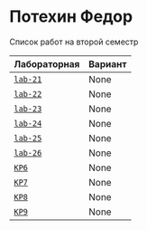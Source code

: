 # Потехин Федор
<summary>Список работ на второй семестр</summary>


| **Лабораторная**                                                              | **Вариант**                       |
|-------------------------------------------------------------------------------|-----------------------------------|
| [`lab-21`](https://github.com/Maxsmile123/MAI_109B_22/tree/main/Potexin/lab21) | None                              |
| [`lab-22`](https://github.com/Maxsmile123/MAI_109B_22/tree/main/Potexin/lab22) | None   |
| [`lab-23`](https://github.com/Maxsmile123/MAI_109B_22/tree/main/Potexin/lab23) | None                   |
| [`lab-24`](https://github.com/Maxsmile123/MAI_109B_22/tree/main/Potexin/lab24) | None                |
| [`lab-25`](https://github.com/Maxsmile123/MAI_109B_22/tree/main/Potexin/lab25) | None                 |
| [`lab-26`](https://github.com/Maxsmile123/MAI_109B_22/tree/main/Potexin/lab26) | None |
| [`KP6`](https://github.com/Maxsmile123/MAI_109B_22/tree/main/Potexin/KP6)      | None                  |
| [`KP7`](https://github.com/Maxsmile123/MAI_109B_22/tree/main/Potexin/KP7)      | None                  |
| [`KP8`](https://github.com/Maxsmile123/MAI_109B_22/tree/main/Potexin/KP8)      | None                 |
| [`KP9`](https://github.com/Maxsmile123/MAI_109B_22/tree/main/Potexin/KP9)      | None                  |